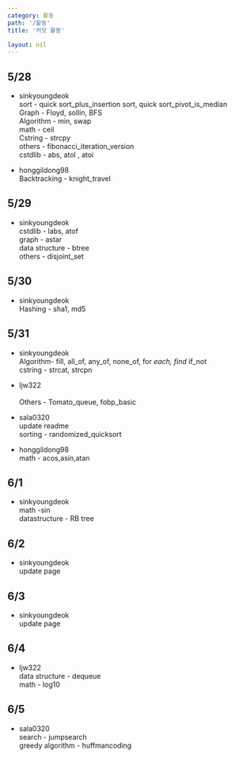 ```yaml
---
category: 활동
path: '/활동'
title: '커밋 활동'

layout: nil
---
```


5/28
---
- sinkyoungdeok  <br>
sort - quick sort_plus_insertion sort, quick sort_pivot_is_median  <br>
Graph - Floyd, sollin, BFS <br>
Algorithm - min, swap <br>
math - ceil <br>
Cstring - strcpy <br>
others - fibonacci_iteration_version <br>
cstdlib - abs, atol , atoi <br>

- honggildong98 <br>
Backtracking - knight_travel

5/29
---
- sinkyoungdeok <br>
cstdlib - labs, atof  <br>
graph - astar <br>
data structure - btree <br>
others - disjoint_set <br>

5/30
---
- sinkyoungdeok <br>
Hashing - sha1, md5

5/31
---
- sinkyoungdeok <br>
Algorithm- fill, all_of, any_of, none_of, for _each, find_ if_not <br>
cstring - strcat, strcpn

- ljw322 <br> <br>
Others - Tomato_queue, fobp_basic 

- sala0320 <br>
update readme <br>
sorting - randomized_quicksort 

- honggildong98 <br>
math - acos,asin,atan

6/1
---
- sinkyoungdeok <br>
math -sin <br>
datastructure - RB tree

6/2
---
- sinkyoungdeok <br>
update page

6/3
---
- sinkyoungdeok <br>
update page

6/4
---
- ljw322 <br>
data structure - dequeue <br>
math - log10

6/5
---
- sala0320 <br>
search - jumpsearch <br>
greedy algorithm - huffmancoding
